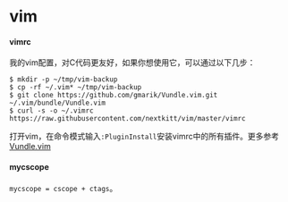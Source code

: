 # vim

#### vimrc

我的vim配置，对C代码更友好，如果你想使用它，可以通过以下几步：

    $ mkdir -p ~/tmp/vim-backup
    $ cp -rf ~/.vim* ~/tmp/vim-backup
    $ git clone https://github.com/gmarik/Vundle.vim.git ~/.vim/bundle/Vundle.vim
    $ curl -s -o ~/.vimrc https://raw.githubusercontent.com/nextkitt/vim/master/vimrc

打开vim，在命令模式输入`:PluginInstall`安装vimrc中的所有插件。更多参考[Vundle.vim](https://github.com/gmarik/Vundle.vim)

#### mycscope

`mycscope = cscope + ctags`。

